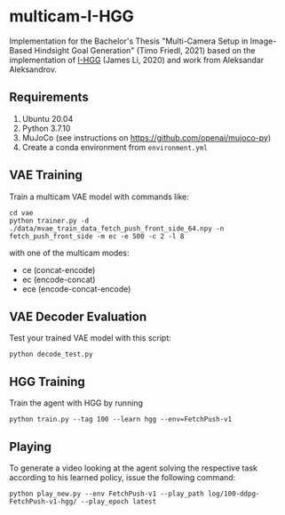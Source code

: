 # multicam-I-HGG
Implementation for the Bachelor's Thesis "Multi-Camera Setup in Image-Based Hindsight Goal Generation" (Timo Friedl, 2021) based on the implementation of [I-HGG](https://github.com/hakrrr/I-HGG) (James Li, 2020) and work from Aleksandar Aleksandrov.

## Requirements
1. Ubuntu 20.04
2. Python 3.7.10
3. MuJoCo (see instructions on https://github.com/openai/mujoco-py)
4. Create a conda environment from `environment.yml`

## VAE Training
Train a multicam VAE model with commands like:
```
cd vae
python trainer.py -d ./data/mvae_train_data_fetch_push_front_side_64.npy -n fetch_push_front_side -m ec -e 500 -c 2 -l 8
```
with one of the multicam modes:
- ce (concat-encode)
- ec (encode-concat)
- ece (encode-concat-encode)

## VAE Decoder Evaluation
Test your trained VAE model with this script:
```
python decode_test.py
```

## HGG Training
Train the agent with HGG by running
```
python train.py --tag 100 --learn hgg --env=FetchPush-v1
```

## Playing
To generate a video looking at the agent solving the respective task according to his learned policy, issue the following command:
```
python play_new.py --env FetchPush-v1 --play_path log/100-ddpg-FetchPush-v1-hgg/ --play_epoch latest
```